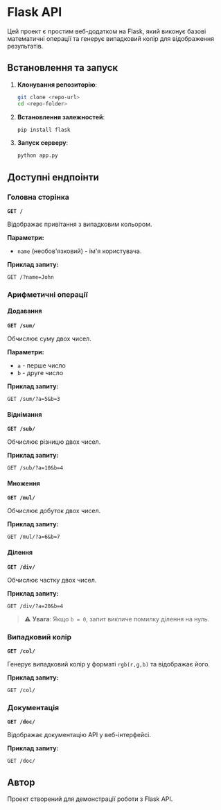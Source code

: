 # Flask API

Цей проект є простим веб-додатком на Flask, який виконує базові математичні операції та генерує випадковий колір для відображення результатів.

## Встановлення та запуск

1. **Клонування репозиторію**:
   ```sh
   git clone <repo-url>
   cd <repo-folder>
   ```
2. **Встановлення залежностей**:
   ```sh
   pip install flask
   ```
3. **Запуск серверу**:
   ```sh
   python app.py
   ```

## Доступні ендпоінти

### Головна сторінка
**`GET /`**

Відображає привітання з випадковим кольором.

**Параметри:**
- `name` (необов'язковий) - ім'я користувача.

**Приклад запиту:**
```
GET /?name=John
```

### Арифметичні операції

#### Додавання
**`GET /sum/`**

Обчислює суму двох чисел.

**Параметри:**
- `a` - перше число
- `b` - друге число

**Приклад запиту:**
```
GET /sum/?a=5&b=3
```

#### Віднімання
**`GET /sub/`**

Обчислює різницю двох чисел.

**Приклад запиту:**
```
GET /sub/?a=10&b=4
```

#### Множення
**`GET /mul/`**

Обчислює добуток двох чисел.

**Приклад запиту:**
```
GET /mul/?a=6&b=7
```

#### Ділення
**`GET /div/`**

Обчислює частку двох чисел.

**Приклад запиту:**
```
GET /div/?a=20&b=4
```

> ⚠ **Увага**: Якщо `b = 0`, запит викличе помилку ділення на нуль.

### Випадковий колір
**`GET /col/`**

Генерує випадковий колір у форматі `rgb(r,g,b)` та відображає його.

**Приклад запиту:**
```
GET /col/
```

### Документація
**`GET /doc/`**

Відображає документацію API у веб-інтерфейсі.

**Приклад запиту:**
```
GET /doc/
```

## Автор
Проект створений для демонстрації роботи з Flask API.